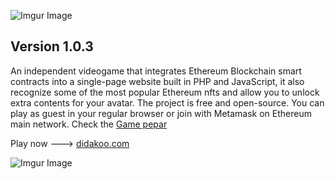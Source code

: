 ![Imgur Image](http://i.imgur.com/3SqZpCN.jpg)


## Version 1.0.3

An independent videogame that integrates Ethereum Blockchain smart contracts into a single-page website built in PHP and JavaScript, it also recognize some of the most popular Ethereum nfts and allow you to unlock extra contents for your avatar. The project is free and open-source. You can play as guest in your regular browser or join with Metamask on Ethereum main network. Check the [Game pepar](https://medium.com/@didakoo/jungle-game-pepar-afd5fb84f18e)

Play now  ---> [didakoo.com](https://didakoo.com) 


![Imgur Image](http://i.imgur.com/fj8XkoO.jpg)


